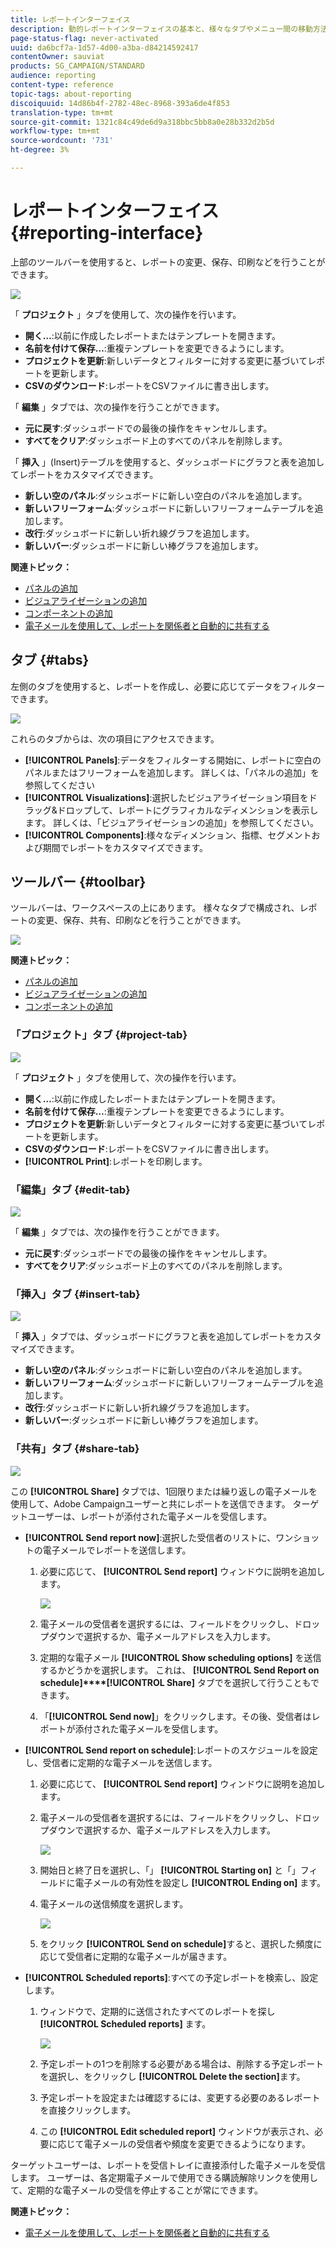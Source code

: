 ```yaml
---
title: レポートインターフェイス
description: 動的レポートインターフェイスの基本と、様々なタブやメニュー間の移動方法について説明します。
page-status-flag: never-activated
uuid: da6bcf7a-1d57-4d00-a3ba-d84214592417
contentOwner: sauviat
products: SG_CAMPAIGN/STANDARD
audience: reporting
content-type: reference
topic-tags: about-reporting
discoiquuid: 14d86b4f-2782-48ec-8968-393a6de4f853
translation-type: tm+mt
source-git-commit: 1321c84c49de6d9a318bbc5bb8a0e28b332d2b5d
workflow-type: tm+mt
source-wordcount: '731'
ht-degree: 3%

---
```



# レポートインターフェイス{#reporting-interface}

上部のツールバーを使用すると、レポートの変更、保存、印刷などを行うことができます。

![](assets/dynamic_report_toolbar.png)

「 **プロジェクト** 」タブを使用して、次の操作を行います。

* **開く…**:以前に作成したレポートまたはテンプレートを開きます。
* **名前を付けて保存…**:重複テンプレートを変更できるようにします。
* **プロジェクトを更新**:新しいデータとフィルターに対する変更に基づいてレポートを更新します。
* **CSVのダウンロード**:レポートをCSVファイルに書き出します。

「 **編集** 」タブでは、次の操作を行うことができます。

* **元に戻す**:ダッシュボードでの最後の操作をキャンセルします。
* **すべてをクリア**:ダッシュボード上のすべてのパネルを削除します。

「 **挿入** 」(Insert)テーブルを使用すると、ダッシュボードにグラフと表を追加してレポートをカスタマイズできます。

* **新しい空のパネル**:ダッシュボードに新しい空白のパネルを追加します。
* **新しいフリーフォーム**:ダッシュボードに新しいフリーフォームテーブルを追加します。
* **改行**:ダッシュボードに新しい折れ線グラフを追加します。
* **新しいバー**:ダッシュボードに新しい棒グラフを追加します。

**関連トピック：**

* [パネルの追加](../../reporting/using/adding-panels.md)
* [ビジュアライゼーションの追加](../../reporting/using/adding-visualizations.md)
* [コンポーネントの追加](../../reporting/using/adding-components.md)
* [電子メールを使用して、レポートを関係者と自動的に共有する](https://helpx.adobe.com/campaign/kb/simplify-campaign-management.html#Reportandshareinsightswithallstakeholders)

## タブ {#tabs}

左側のタブを使用すると、レポートを作成し、必要に応じてデータをフィルターできます。

![](assets/dynamic_report_interface.png)

これらのタブからは、次の項目にアクセスできます。

* **[!UICONTROL Panels]**:データをフィルターする開始に、レポートに空白のパネルまたはフリーフォームを追加します。 詳しくは、「パネルの追加」を参照してください
* **[!UICONTROL Visualizations]**:選択したビジュアライゼーション項目をドラッグ&amp;ドロップして、レポートにグラフィカルなディメンションを表示します。 詳しくは、「ビジュアライゼーションの追加」を参照してください。
* **[!UICONTROL Components]**:様々なディメンション、指標、セグメントおよび期間でレポートをカスタマイズできます。

## ツールバー {#toolbar}

ツールバーは、ワークスペースの上にあります。 様々なタブで構成され、レポートの変更、保存、共有、印刷などを行うことができます。

![](assets/dynamic_report_toolbar.png)

**関連トピック：**

* [パネルの追加](../../reporting/using/adding-panels.md)
* [ビジュアライゼーションの追加](../../reporting/using/adding-visualizations.md)
* [コンポーネントの追加](../../reporting/using/adding-components.md)

### 「プロジェクト」タブ {#project-tab}

![](assets/tab_project.png)

「 **プロジェクト** 」タブを使用して、次の操作を行います。

* **開く…**:以前に作成したレポートまたはテンプレートを開きます。
* **名前を付けて保存…**:重複テンプレートを変更できるようにします。
* **プロジェクトを更新**:新しいデータとフィルターに対する変更に基づいてレポートを更新します。
* **CSVのダウンロード**:レポートをCSVファイルに書き出します。
* **[!UICONTROL Print]**:レポートを印刷します。

### 「編集」タブ {#edit-tab}

![](assets/tab_edit.png)

「 **編集** 」タブでは、次の操作を行うことができます。

* **元に戻す**:ダッシュボードでの最後の操作をキャンセルします。
* **すべてをクリア**:ダッシュボード上のすべてのパネルを削除します。

### 「挿入」タブ {#insert-tab}

![](assets/tab_insert.png)

「 **挿入** 」タブでは、ダッシュボードにグラフと表を追加してレポートをカスタマイズできます。

* **新しい空のパネル**:ダッシュボードに新しい空白のパネルを追加します。
* **新しいフリーフォーム**:ダッシュボードに新しいフリーフォームテーブルを追加します。
* **改行**:ダッシュボードに新しい折れ線グラフを追加します。
* **新しいバー**:ダッシュボードに新しい棒グラフを追加します。

### 「共有」タブ {#share-tab}

![](assets/tab_share_1.png)

この **[!UICONTROL Share]** タブでは、1回限りまたは繰り返しの電子メールを使用して、Adobe Campaignユーザーと共にレポートを送信できます。 ターゲットユーザーは、レポートが添付された電子メールを受信します。

* **[!UICONTROL Send report now]**:選択した受信者のリストに、ワンショットの電子メールでレポートを送信します。

   1. 必要に応じて、 **[!UICONTROL Send report]** ウィンドウに説明を追加します。

      ![](assets/tab_share_4.png)

   1. 電子メールの受信者を選択するには、フィールドをクリックし、ドロップダウンで選択するか、電子メールアドレスを入力します。
   1. 定期的な電子メール **[!UICONTROL Show scheduling options]** を送信するかどうかを選択します。 これは、 **[!UICONTROL Send Report on schedule]****[!UICONTROL Share]** タブでを選択して行うこともできます。
   1. 「**[!UICONTROL Send now]**」をクリックします。その後、受信者はレポートが添付された電子メールを受信します。

* **[!UICONTROL Send report on schedule]**:レポートのスケジュールを設定し、受信者に定期的な電子メールを送信します。

   1. 必要に応じて、 **[!UICONTROL Send report]** ウィンドウに説明を追加します。
   1. 電子メールの受信者を選択するには、フィールドをクリックし、ドロップダウンで選択するか、電子メールアドレスを入力します。

      ![](assets/tab_share_5.png)

   1. 開始日と終了日を選択し、「」 **[!UICONTROL Starting on]** と「」フィールドに電子メールの有効性を設定し **[!UICONTROL Ending on]** ます。
   1. 電子メールの送信頻度を選択します。

      ![](assets/tab_share_2.png)

   1. をクリック **[!UICONTROL Send on schedule]**&#x200B;すると、選択した頻度に応じて受信者に定期的な電子メールが届きます。

* **[!UICONTROL Scheduled reports]**:すべての予定レポートを検索し、設定します。

   1. ウィンドウで、定期的に送信されたすべてのレポートを探し **[!UICONTROL Scheduled reports]** ます。

      ![](assets/tab_share_3.png)

   1. 予定レポートの1つを削除する必要がある場合は、削除する予定レポートを選択し、をクリックし **[!UICONTROL Delete the section]**&#x200B;ます。
   1. 予定レポートを設定または確認するには、変更する必要のあるレポートを直接クリックします。
   1. この **[!UICONTROL Edit scheduled report]** ウィンドウが表示され、必要に応じて電子メールの受信者や頻度を変更できるようになります。

ターゲットユーザーは、レポートを受信トレイに直接添付した電子メールを受信します。 ユーザーは、各定期電子メールで使用できる購読解除リンクを使用して、定期的な電子メールの受信を停止することが常にできます。

**関連トピック：**

* [電子メールを使用して、レポートを関係者と自動的に共有する](https://helpx.adobe.com/campaign/kb/simplify-campaign-management.html#Reportandshareinsightswithallstakeholders)
